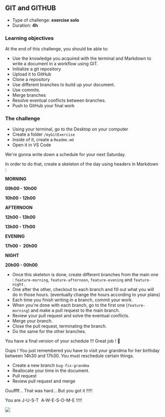 ## GIT and GITHUB

- Type of challenge: **exercise solo**
- Duration: **4h**

### Learning objectives

At the end of this challenge, you should be able to:

- Use the knowledge you acquired with the terminal and Markdown to write a document in a workflow using GIT.
- Initialize a git repository
- Upload it to GitHub
- Clone a repository
- Use different branches to build up your document.
- Use commits.
- Merge branches
- Resolve eventual conflicts between branches.
- Push to GitHub your final work

### The challenge

- Using your terminal, go to the Desktop on your computer
- Create a folder `/myGitExercise`
- Inside of it, create a `Readme.md`
- Open it in VS Code

We're gonna write down a schedule for your next Saturday.

In order to do that, create a skeleton of the day using headers in Markdown :

**MORNING**

**09h00 - 10h00**

**10h00 - 12h00**

**AFTERNOON**

**12h00 - 13h00**

**13h00 - 17h00**

**EVENING**

**17h00 -  20h00**

**NIGHT**

**20h00 - 00h00**

- Once this skeleton is done, create different branches from the main one : `feature-morning`, `feature-afternoon`, `feature-evening` and `feature-night.`
- One after the other, checkout to each branch and fill out what you will do in those hours. (eventually change the hours according to your plans)
- Each time you finish writing in a branch, commit your work.
- When you're done with each branch, go to the first one (`feature-morning`) and make a pull request to the main branch.
- Review your pull request and solve the eventual conflicts.
- Merge your branch.
- Close the pull request, terminating the branch.
- Do the same for the other branches.

You have a final version of your schedule !!! Great job ! 👏

Oups ! You just remembered you have to visit your grandma for her birthday between 14h30 and 17h30. You must reschedule certain things.

- Create a new branch `bug-fix-grandma`
- Reallocate your time in the document.
- Pull request
- Review pull request and merge

Ouuffff… That was hard… But you got it !!!!!

You are J-U-S-T  A-W-E-S-O-M-E !!!!!

![](https://media.giphy.com/media/l4KibWpBGWchSqCRy/giphy.gif)

